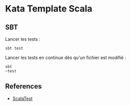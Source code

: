 # Kata Template Scala


## SBT

Lancer les tests :

```shell
sbt test
```

Lancer les tests en continue dès qu'un fichier est modifié :

```shell
sbt
~test
```


## References

- [ScalaTest](http://www.scalatest.org)

